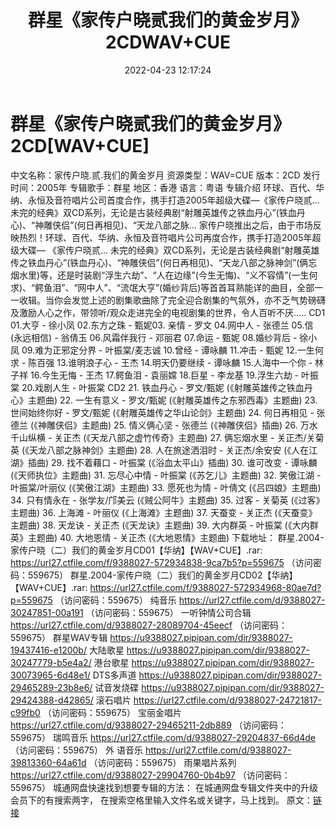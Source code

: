 ﻿---
title: 群星《家传户晓贰我们的黄金岁月》2CDWAV+CUE
date: 2022-04-23 12:17:24
categories: WAV车载音乐、镜像
tags: 国语流行
---
# 群星《家传户晓贰我们的黄金岁月》2CD[WAV+CUE]

中文名称：家传户晓.贰.我们的黄金岁月
资源类型：WAV=CUE
版本：2CD
发行时间：2005年
专辑歌手：群星
地区：香港
语言：粤语
专辑介绍
环球、百代、华纳、永恒及音符唱片公司首度合作，携手打造2005年超级大碟—《家传户晓贰...
未完的经典》双CD系列，无论是古装经典剧“射雕英雄传之铁血丹心”(铁血丹心)、“神雕侠侣”(何日再相见)、“天龙八部之脉…
家传户晓推出之后，由于市场反映热烈！环球、百代、华纳、永恒及音符唱片公司再度合作，携手打造2005年超级大碟—
《家传户晓贰...
未完的经典》双CD系列，无论是古装经典剧“射雕英雄传之铁血丹心”(铁血丹心)、“神雕侠侣”(何日再相见)、“天龙八部之脉神剑”(俩忘烟水里)等，还是时装剧“浮生六劫”、“人在边缘”(今生无悔)、“义不容情”(一生何求)、“鳄鱼泪”、“网中人”、“流氓大亨”(婚纱背后)等首首耳熟能详的曲目，全部一一收辑。当你会发觉上述的剧集歌曲除了完全迎合剧集的气氛外，亦不乏气势磅礴及激励人心之作，带领听/观众走进完全的电视剧集的世界，令人百听不厌.....
CD1
01.大亨 - 徐小凤
02.东方之珠 - 甄妮03. 亲情 -
罗文
04.网中人 - 张德兰
05.信 (永远相信) - 翁倩玉
06.风霜伴我行 - 邓丽君
07.命运 - 甄妮
08.婚纱背后 - 徐小凤
09.难为正邪定分界 -
叶振棠/麦志诚
10.曾经 - 谭咏麟
11.冲击 - 甄妮
12.一生何求 - 陈百强
13.谁明浪子心 - 王杰
14.明天仍要继续 - 谭咏麟
15.人海中一个你 - 林子祥
16.今生无悔 - 王杰
17.鳄鱼泪 - 袁丽嫦
18.巨星 - 李龙基
19.浮生六劫 - 叶振棠
20.戏剧人生 - 叶振棠
CD2
21. 铁血丹心 - 罗文/甄妮
(《射雕英雄传之铁血丹心》主题曲)
22. 一生有意义 - 罗文/甄妮
(《射雕英雄传之东邪西毒》主题曲)
23. 世间始终你好 - 罗文/甄妮
(《射雕英雄传之华山论剑》主题曲)
24. 何日再相见 - 张德兰
(《神雕侠侣》主题曲)
25. 情义俩心坚 - 张德兰
(《神雕侠侣》插曲)
26. 万水千山纵横 - 关正杰
(《天龙八部之虚竹传奇》主题曲)
27. 俩忘烟水里 - 关正杰/关菊英
(《天龙八部之脉神剑》主题曲)
28. 人在旅途洒泪时 - 关正杰/余安安
(《人在江湖》插曲)
29. 找不着藉口 - 叶振棠
(《浴血太平山》插曲)
30. 谁可改变 - 谭咏麟
(《天师执位》主题曲)
31. 忘尽心中情 - 叶振棠
(《苏乞儿》主题曲)
32. 笑傲江湖 - 叶振棠/叶丽仪
(《笑傲江湖》主题曲)
33. 愿死也为情 - 叶倩文
(《吕四娘》主题曲)
34. 只有情永在 - 张学友/邝美云
(《贼公阿牛》主题曲)
35. 过客 - 关菊英
(《过客》主题曲)
36. 上海滩 - 叶丽仪
(《上海滩》主题曲)
37. 天蚕变 - 关正杰
(《天蚕变》主题曲)
38. 天龙诀 - 关正杰
(《天龙诀》主题曲)
39. 大内群英 - 叶振棠
(《大内群英》主题曲)
40. 大地恩情 - 关正杰
(《大地恩情》主题曲)
下载地址：
群星.2004-家传户晓（二）我们的黄金岁月CD01【华纳】【WAV+CUE】.rar: https://url27.ctfile.com/f/9388027-572934838-9ca7b5?p=559675
（访问密码：559675）
群星.2004-家传户晓（二）我们的黄金岁月CD02【华纳】【WAV+CUE】.rar: https://url27.ctfile.com/f/9388027-572934968-80ae7d?p=559675
（访问密码：559675）
纯音乐
https://url27.ctfile.com/d/9388027-30247851-00a191
（访问密码：559675）
一听钟情公司合辑
https://url27.ctfile.com/d/9388027-28089704-45eecf
（访问密码：559675）
群星WAV专辑
https://u9388027.pipipan.com/dir/9388027-19437416-e1200b/
大陆歌星
https://u9388027.pipipan.com/dir/9388027-30247779-b5e4a2/
港台歌星
https://u9388027.pipipan.com/dir/9388027-30073965-6d48e1/
DTS多声道
https://u9388027.pipipan.com/dir/9388027-29465289-23b8e6/
试音发烧碟
https://u9388027.pipipan.com/dir/9388027-29424388-d42865/
滚石唱片
https://url27.ctfile.com/d/9388027-24721817-c99fb0
（访问密码：559675）
宝丽金唱片
https://url27.ctfile.com/d/9388027-29465211-2db889
（访问密码：559675）
瑞鸣音乐
https://url27.ctfile.com/d/9388027-29204837-66d4de
（访问密码：559675）
外
语音乐
https://url27.ctfile.com/d/9388027-39813360-64a61d
（访问密码：559675）
雨果唱片系列
https://url27.ctfile.com/d/9388027-29904760-0b4b97
（访问密码：559675）
城通网盘快速找到想要专辑的方法：
在城通网盘专辑文件夹中的升级会员下的有搜索两字，
在搜索空格里输入文件名或关键字，马上找到。
原文：[链接](https://blog.sina.com.cn/s/blog_1647c7e7601030wto.html)